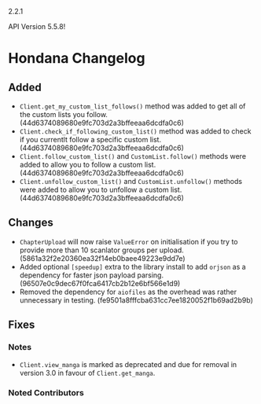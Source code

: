 2.2.1

API Version 5.5.8!

# Hondana Changelog

## Added
- `Client.get_my_custom_list_follows()` method was added to get all of the custom lists you follow. (44d6374089680e9fc703d2a3bffeeaa6dcdfa0c6)
- `Client.check_if_following_custom_list()` method was added to check if you currentlt follow a specific custom list. (44d6374089680e9fc703d2a3bffeeaa6dcdfa0c6)
- `Client.follow_custom_list()` and `CustomList.follow()` methods were added to allow you to follow a custom list. (44d6374089680e9fc703d2a3bffeeaa6dcdfa0c6)
- `Client.unfollow_custom_list()` and `CustomList.unfollow()` methods were added to allow you to unfollow a custom list. (44d6374089680e9fc703d2a3bffeeaa6dcdfa0c6)

## Changes
- `ChapterUpload` will now raise `ValueError` on initialisation if you try to provide more than 10 scanlator groups per upload. (5861a32f2e20360ea32f14eb0baee49223e9dd7e)
- Added optional `[speedup]` extra to the library install to add `orjson` as a dependency for faster json payload parsing. (96507e0c9dec67f0fca6417cb2b12e6bf566e1d9)
- Removed the dependency for `aiofiles` as the overhead was rather unnecessary in testing. (fe9501a8fffcba631cc7ee1820052f1b69ad2b9b)

## Fixes

### Notes
- `Client.view_manga` is marked as deprecated and due for removal in version 3.0 in favour of `Client.get_manga`.

### Noted Contributors
